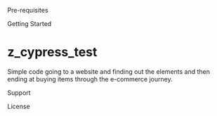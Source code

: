  
Pre-requisites

Getting Started

# z_cypress_test
Simple code going to a website and finding out the elements and then ending at buying items through the e-commerce journey.

Support


License
